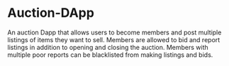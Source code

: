 # Auction-DApp
An auction Dapp that allows users to become members and post multiple listings of items they want to sell. Members are allowed to bid and report listings in addition to opening and closing the auction. Members with multiple poor reports can be blacklisted from making listings and bids. 
